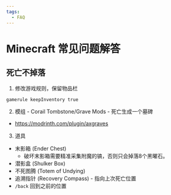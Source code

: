 ```yaml
---
tags:
  - FAQ
---
```


# Minecraft 常见问题解答


## 死亡不掉落

1. 修改游戏规则，保留物品栏

```shell
gamerule keepInventory true
```

2. 模组 - Corail Tombstone/Grave Mods - 死亡生成一个墓碑

- https://modrinth.com/plugin/axgraves

3. 道具

- 末影箱 (Ender Chest)
  - 破坏末影箱需要精准采集附魔的镐，否则只会掉落8个黑曜石。
- 潜影盒 (Shulker Box)
- 不死图腾 (Totem of Undying)
- 追溯指针 (Recovery Compass) - 指向上次死亡位置
- `/back` 回到之前的位置
